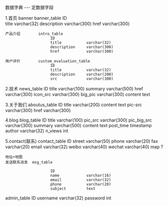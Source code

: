 数据字典 --- 定数据字段

1.首页
	banner			banner_table
						ID			
						title 			varchar(32)
						description 	varchar(300)
						href			varchar(300)
						
	产品介绍		intro_table
						ID
						title 			varchar(32)
						description		varchar(300)
						href			varchar(300)

	用户评价		custom_evaluation_table
						ID
						title 			varchar(32)
						description 	varchar(200)
						src 			varchar(300)

2.技术				news_table
						ID
						title 			varchar(100)
						summary   		varchar(500)
						href  			varchar(300)
						icon_src 		varchar(300)
						big_pic 		varchar(300)
						content		 	text

3.关于我们			aboutus_table
						ID
						title			varchar(200)
						content			text
						pic-src   		varchar(300)
						href		 	varchar(300)


4.blog 				blog_table
						ID
						title 			varchar(100)
						pic_src			varchar(300)
						pic_big_src		varchar(300)
						summary   		varchar(500)
						content		 	text
						post_time		timestamp
						author			varchar(32)
						n_views			int

5.contact(联系)		contact_table
						ID
						street			varchar(50)
						phone			varchar(20)
						fax   			varchar(20)
						email		 	varchar(32)
						weibo			varchar(40)
						wechat			varchar(40)
						map				?

	地址+地图		
	发送联系消息	msg_table

						ID
						name			varchar(16)
						email			varchar(32)
						phone   		varchar(20)
						subject		 	text

admin_table
	ID
	username	varchar(32)
	password	int